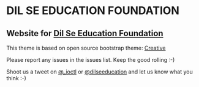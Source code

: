 # DIL SE EDUCATION FOUNDATION
## Website for [Dil Se Education Foundation](http://www.dilseeducation.org)

This theme is based on open source bootstrap theme: [Creative](http://startbootstrap.com/template-overviews/creative/)

Please report any issues in the issues list. Keep the good rolling :-)

Shoot us a tweet on [@_ioctl](http://twitter.com/_ioctl) or [@dilseeducation](https://twitter.com/dilseeducation) and let us know what you think :-)
